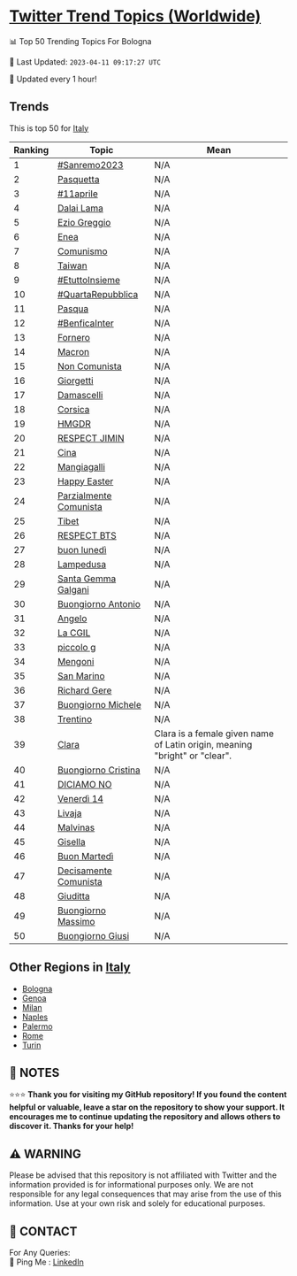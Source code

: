 [Twitter Trend Topics (Worldwide)](https://github.com/ErcinDedeoglu/Twitter-Trend-Topics)
==========


📊 Top 50 Trending Topics For Bologna

📆 Last Updated: `2023-04-11 09:17:27 UTC`

🔧 Updated every 1 hour!


## Trends

This is top 50 for [Italy](</Italy>)

| Ranking | Topic | Mean |
| ------- | ------------ | ------------ |
| 1 | [#Sanremo2023](http://twitter.com/search?q=%23Sanremo2023) | N/A |
| 2 | [Pasquetta](http://twitter.com/search?q=Pasquetta) | N/A |
| 3 | [#11aprile](http://twitter.com/search?q=%2311aprile) | N/A |
| 4 | [Dalai Lama](http://twitter.com/search?q=Dalai+Lama) | N/A |
| 5 | [Ezio Greggio](http://twitter.com/search?q=Ezio+Greggio) | N/A |
| 6 | [Enea](http://twitter.com/search?q=Enea) | N/A |
| 7 | [Comunismo](http://twitter.com/search?q=Comunismo) | N/A |
| 8 | [Taiwan](http://twitter.com/search?q=Taiwan) | N/A |
| 9 | [#EtuttoInsieme](http://twitter.com/search?q=%23EtuttoInsieme) | N/A |
| 10 | [#QuartaRepubblica](http://twitter.com/search?q=%23QuartaRepubblica) | N/A |
| 11 | [Pasqua](http://twitter.com/search?q=Pasqua) | N/A |
| 12 | [#BenficaInter](http://twitter.com/search?q=%23BenficaInter) | N/A |
| 13 | [Fornero](http://twitter.com/search?q=Fornero) | N/A |
| 14 | [Macron](http://twitter.com/search?q=Macron) | N/A |
| 15 | [Non Comunista](http://twitter.com/search?q=Non+Comunista) | N/A |
| 16 | [Giorgetti](http://twitter.com/search?q=Giorgetti) | N/A |
| 17 | [Damascelli](http://twitter.com/search?q=Damascelli) | N/A |
| 18 | [Corsica](http://twitter.com/search?q=Corsica) | N/A |
| 19 | [HMGDR](http://twitter.com/search?q=HMGDR) | N/A |
| 20 | [RESPECT JIMIN](http://twitter.com/search?q=RESPECT+JIMIN) | N/A |
| 21 | [Cina](http://twitter.com/search?q=Cina) | N/A |
| 22 | [Mangiagalli](http://twitter.com/search?q=Mangiagalli) | N/A |
| 23 | [Happy Easter](http://twitter.com/search?q=Happy+Easter) | N/A |
| 24 | [Parzialmente Comunista](http://twitter.com/search?q=Parzialmente+Comunista) | N/A |
| 25 | [Tibet](http://twitter.com/search?q=Tibet) | N/A |
| 26 | [RESPECT BTS](http://twitter.com/search?q=RESPECT+BTS) | N/A |
| 27 | [buon lunedì](http://twitter.com/search?q=buon+luned%c3%ac) | N/A |
| 28 | [Lampedusa](http://twitter.com/search?q=Lampedusa) | N/A |
| 29 | [Santa Gemma Galgani](http://twitter.com/search?q=Santa+Gemma+Galgani) | N/A |
| 30 | [Buongiorno Antonio](http://twitter.com/search?q=Buongiorno+Antonio) | N/A |
| 31 | [Angelo](http://twitter.com/search?q=Angelo) | N/A |
| 32 | [La CGIL](http://twitter.com/search?q=La+CGIL) | N/A |
| 33 | [piccolo g](http://twitter.com/search?q=piccolo+g) | N/A |
| 34 | [Mengoni](http://twitter.com/search?q=Mengoni) | N/A |
| 35 | [San Marino](http://twitter.com/search?q=San+Marino) | N/A |
| 36 | [Richard Gere](http://twitter.com/search?q=Richard+Gere) | N/A |
| 37 | [Buongiorno Michele](http://twitter.com/search?q=Buongiorno+Michele) | N/A |
| 38 | [Trentino](http://twitter.com/search?q=Trentino) | N/A |
| 39 | [Clara](http://twitter.com/search?q=Clara) | Clara is a female given name of Latin origin, meaning "bright" or "clear". |
| 40 | [Buongiorno Cristina](http://twitter.com/search?q=Buongiorno+Cristina) | N/A |
| 41 | [DICIAMO NO](http://twitter.com/search?q=DICIAMO+NO) | N/A |
| 42 | [Venerdì 14](http://twitter.com/search?q=Venerd%c3%ac+14) | N/A |
| 43 | [Livaja](http://twitter.com/search?q=Livaja) | N/A |
| 44 | [Malvinas](http://twitter.com/search?q=Malvinas) | N/A |
| 45 | [Gisella](http://twitter.com/search?q=Gisella) | N/A |
| 46 | [Buon Martedì](http://twitter.com/search?q=Buon+Marted%c3%ac) | N/A |
| 47 | [Decisamente Comunista](http://twitter.com/search?q=Decisamente+Comunista) | N/A |
| 48 | [Giuditta](http://twitter.com/search?q=Giuditta) | N/A |
| 49 | [Buongiorno Massimo](http://twitter.com/search?q=Buongiorno+Massimo) | N/A |
| 50 | [Buongiorno Giusi](http://twitter.com/search?q=Buongiorno+Giusi) | N/A |



## Other Regions in [Italy](</Italy>)

* [Bologna](</Italy/Bologna.md>)
* [Genoa](</Italy/Genoa.md>)
* [Milan](</Italy/Milan.md>)
* [Naples](</Italy/Naples.md>)
* [Palermo](</Italy/Palermo.md>)
* [Rome](</Italy/Rome.md>)
* [Turin](</Italy/Turin.md>)



## 📝 NOTES

⭐⭐⭐ **Thank you for visiting my GitHub repository! If you found the content helpful or valuable, leave a star on the repository to show your support. It encourages me to continue updating the repository and allows others to discover it. Thanks for your help!**


## ⚠️ WARNING

Please be advised that this repository is not affiliated with Twitter and the information provided is for informational purposes only. We are not responsible for any legal consequences that may arise from the use of this information. Use at your own risk and solely for educational purposes.


## 📨 CONTACT

 For Any Queries:  
            🏓 Ping Me : [LinkedIn](https://www.linkedin.com/in/ercindedeoglu/)

